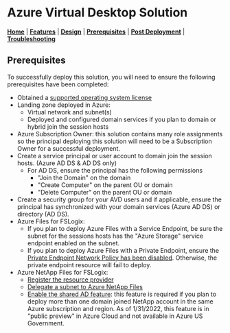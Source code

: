# Azure Virtual Desktop Solution

[**Home**](../readme.md) | [**Features**](./features.md) | [**Design**](./design.md) | [**Prerequisites**](./prerequisites.md) | [**Post Deployment**](./post.md) | [**Troubleshooting**](./troubleshooting.md)

## Prerequisites

To successfully deploy this solution, you will need to ensure the following prerequisites have been completed:

- Obtained a [supported operating system license](https://docs.microsoft.com/en-us/azure/virtual-desktop/overview#requirements)
- Landing zone deployed in Azure:
  - Virtual network and subnet(s)
  - Deployed and configured domain services if you plan to domain or hybrid join the session hosts
- Azure Subscription Owner: this solution contains many role assignments so the principal deploying this solution will need to be a Subscription Owner for a successful deployment.
- Create a service principal or user account to domain join the session hosts. (Azure AD DS & AD DS only)
  - For AD DS, ensure the principal has the following permissions
    - "Join the Domain" on the domain
    - "Create Computer" on the parent OU or domain
    - "Delete Computer" on the parent OU or domain
- Create a security group for your AVD users and if applicable, ensure the principal has synchronized with your domain services (Azure AD DS) or directory (AD DS).
- Azure Files for FSLogix:
  - If you plan to deploy Azure Files with a Service Endpoint, be sure the subnet for the sessions hosts has the "Azure Storage" service endpoint enabled on the subnet.
  - If you plan to deploy Azure Files with a Private Endpoint, ensure the [Private Endpoint Network Policy has been disabled](https://docs.microsoft.com/en-us/azure/private-link/disable-private-endpoint-network-policy). Otherwise, the private endpoint resource will fail to deploy.
- Azure NetApp Files for FSLogix:
  - [Register the resource provider](https://docs.microsoft.com/en-us/azure/azure-netapp-files/azure-netapp-files-register)
  - [Delegate a subnet to Azure NetApp Files](https://docs.microsoft.com/en-us/azure/azure-netapp-files/azure-netapp-files-delegate-subnet)
  - [Enable the shared AD feature](https://docs.microsoft.com/en-us/azure/azure-netapp-files/create-active-directory-connections#shared_ad): this feature is required if you plan to deploy more than one domain joined NetApp account in the same Azure subscription and region.  As of 1/31/2022, this feature is in "public preview" in Azure Cloud and not available in Azure US Government.
